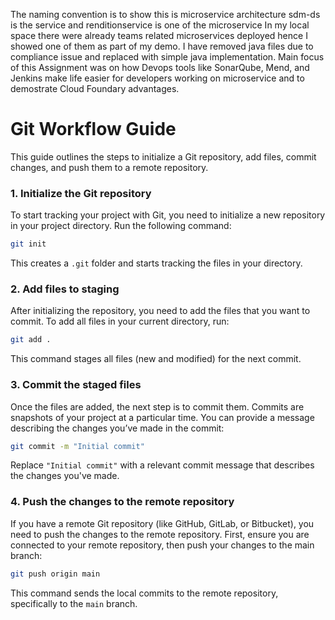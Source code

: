 The naming convention is to show this is microservice architecture sdm-ds is the service and renditionservice is one of the microservice 
In my local space there were already teams related microservices deployed hence I showed one of them as part of my demo.
I have removed java files due to compliance issue and replaced with simple java implementation.
Main focus of this Assignment was on how Devops tools like SonarQube, Mend, and Jenkins make life easier for developers working on microservice and to demostrate Cloud Foundary advantages.

# Git Workflow Guide

This guide outlines the steps to initialize a Git repository, add files, commit changes, and push them to a remote repository.

### 1. Initialize the Git repository

To start tracking your project with Git, you need to initialize a new repository in your project directory. Run the following command:

```bash
git init
```

This creates a `.git` folder and starts tracking the files in your directory.

### 2. Add files to staging

After initializing the repository, you need to add the files that you want to commit. To add all files in your current directory, run:

```bash
git add .
```

This command stages all files (new and modified) for the next commit.

### 3. Commit the staged files

Once the files are added, the next step is to commit them. Commits are snapshots of your project at a particular time. You can provide a message describing the changes you’ve made in the commit:

```bash
git commit -m "Initial commit"
```

Replace `"Initial commit"` with a relevant commit message that describes the changes you've made.

### 4. Push the changes to the remote repository

If you have a remote Git repository (like GitHub, GitLab, or Bitbucket), you need to push the changes to the remote repository. First, ensure you are connected to your remote repository, then push your changes to the main branch:

```bash
git push origin main
```

This command sends the local commits to the remote repository, specifically to the `main` branch.
